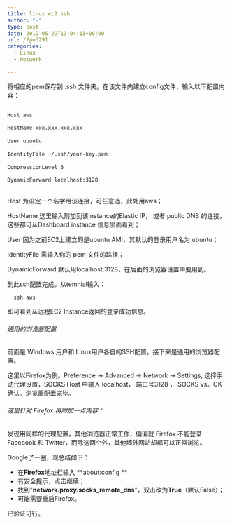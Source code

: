 ```yaml
---
title: linux ec2 ssh
author: "-"
type: post
date: 2012-05-29T13:04:13+00:00
url: /?p=3291
categories:
  - Linux
  - Network

---
```

将相应的pem保存到 .ssh 文件夹。在该文件内建立config文件，输入以下配置内容：

```bash
  
Host aws
  
HostName xxx.xxx.xxx.xxx
  
User ubuntu
  
IdentityFile ~/.ssh/your-key.pem
  
CompressionLevel 6
  
DynamicForward localhost:3128
  
```

Host 为设定一个名字给该连接，可任意选，此处用aws；
  
HostName 这里输入附加到该Instance的Elastic IP， 或者 public DNS 的连接，这些都可从Dashboard instance 信息里面看到；
  
User 因为之前EC2上建立的是ubuntu AMI，其默认的登录用户名为 ubuntu；
  
IdentityFile 需输入你的 pem 文件的路径；
  
DynamicForward 默认用localhost:3128，在后面的浏览器设置中要用到。

到此ssh配置完成。从temnial输入：

  
    
      ssh aws
    
  

即可看到从远程EC2 Instance返回的登录成功信息。

###### 通用的浏览器配置

前面是 Windows 用户和 Linux用户各自的SSH配置。接下来是通用的浏览器配置。

这里以Firefox为例。Preference -> Advanced -> Network -> Settings, 选择手动代理设置，SOCKS Host 中输入 localhost， 端口号3128 ， SOCKS vs。OK 确认。浏览器配置完毕。

###### 这里针对 Firefox 再附加一点内容：

发现用同样的代理配置，其他浏览器正常工作，偏偏就 Firefox 不能登录 Facebook 和 Twitter，而除这两个外，其他墙外网站却都可以正常浏览。

Google了一圈，现总结如下：

  * 在**Firefox**地址栏输入 **about:config **
  * 有安全提示，点击继续；
  * 找到"**network.proxy.socks_remote_dns**"，双击改为**True**（默认False）；
  * 可能需要重启Firefox。

  已验证可行。
